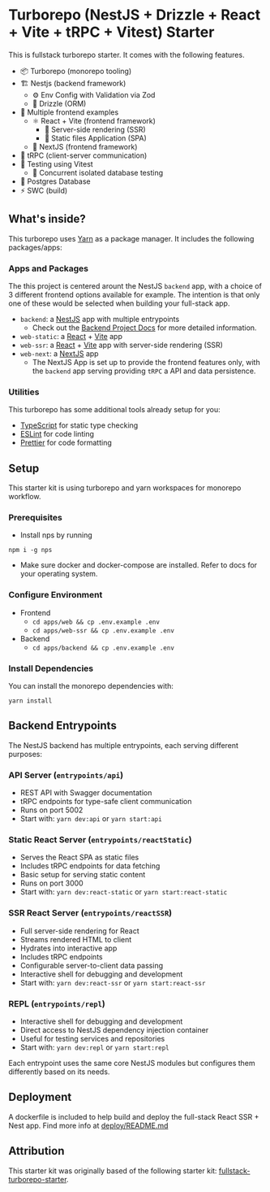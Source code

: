 # Turborepo (NestJS + Drizzle + React + Vite + tRPC + Vitest) Starter

This is fullstack turborepo starter. It comes with the following features.

- 📦 Turborepo (monorepo tooling)
- 🏗️ Nestjs (backend framework)
  - ⚙️ Env Config with Validation via Zod
  - 💾 Drizzle (ORM)
- 🎨 Multiple frontend examples
  - ⚛️ React + Vite (frontend framework)
    - 🔄 Server-side rendering (SSR)
    - 📄 Static files Application (SPA)
  - 📱 NextJS (frontend framework)
- 🔌 tRPC (client-server communication)
- 🧪 Testing using Vitest
  - 🎯 Concurrent isolated database testing 
- 🐘 Postgres Database
- ⚡ SWC (build)


## What's inside?

This turborepo uses [Yarn](https://classic.yarnpkg.com/lang/en/) as a package manager. It includes the following packages/apps:

### Apps and Packages

The this project is centered arount the NestJS `backend` app, with a choice of 3 different frontend options available for example.
The intention is that only one of these would be selected when building your full-stack app.

- `backend`: a [NestJS](https://nestjs.com/) app with multiple entrypoints
  - Check out the [Backend Project Docs](apps/backend/README.md) for more detailed information.
- `web-static`: a [React](https://reactjs.org) + [Vite](https://vitejs.dev) app
- `web-ssr`: a [React](https://reactjs.org) + [Vite](https://vitejs.dev) app with server-side rendering (SSR)
- `web-next`: a [NextJS](https://nextjs.org) app
  - The NextJS App is set up to provide the frontend features only, with the `backend` app serving providing `tRPC` a API and data persistence. 


### Utilities

This turborepo has some additional tools already setup for you:

- [TypeScript](https://www.typescriptlang.org/) for static type checking
- [ESLint](https://eslint.org/) for code linting
- [Prettier](https://prettier.io) for code formatting

## Setup

This starter kit is using turborepo and yarn workspaces for monorepo workflow.

### Prerequisites

- Install nps by running

```
npm i -g nps
```

- Make sure docker and docker-compose are
  installed. Refer to docs for your operating system.

### Configure Environment

- Frontend
  - `cd apps/web && cp .env.example .env`
  - `cd apps/web-ssr && cp .env.example .env`
- Backend
  - `cd apps/backend && cp .env.example .env`

### Install Dependencies

You can install the monorepo dependencies with:
```
yarn install
```

## Backend Entrypoints

The NestJS backend has multiple entrypoints, each serving different purposes:

### API Server (`entrypoints/api`)
- REST API with Swagger documentation
- tRPC endpoints for type-safe client communication
- Runs on port 5002
- Start with: `yarn dev:api` or `yarn start:api`

### Static React Server (`entrypoints/reactStatic`)
- Serves the React SPA as static files
- Includes tRPC endpoints for data fetching
- Basic setup for serving static content
- Runs on port 3000
- Start with: `yarn dev:react-static` or `yarn start:react-static`

### SSR React Server (`entrypoints/reactSSR`)
- Full server-side rendering for React
- Streams rendered HTML to client
- Hydrates into interactive app
- Includes tRPC endpoints
- Configurable server-to-client data passing
- Interactive shell for debugging and development
- Start with: `yarn dev:react-ssr` or `yarn start:react-ssr`

### REPL (`entrypoints/repl`)
- Interactive shell for debugging and development
- Direct access to NestJS dependency injection container
- Useful for testing services and repositories
- Start with: `yarn dev:repl` or `yarn start:repl`

Each entrypoint uses the same core NestJS modules but configures them differently based on its needs.

## Deployment

A dockerfile is included to help build and deploy the full-stack React SSR + Nest app.
Find more info at [deploy/README.md](deploy/README.md)


## Attribution

This starter kit was originally based of the following starter kit: [fullstack-turborepo-starter](https://github.com/ejazahm3d/fullstack-turborepo-starter).
